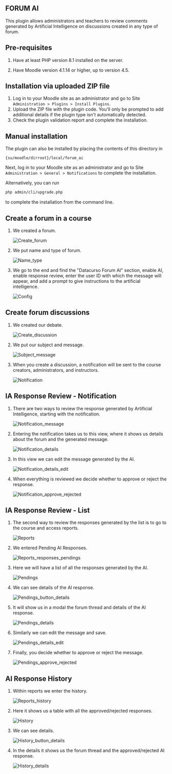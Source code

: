 ## FORUM AI

This plugin allows administrators and teachers to review comments generated by Artificial Intelligence on discussions created in any type of forum.

## Pre-requisites

1. Have at least PHP version 8.1 installed on the server.

2. Have Moodle version 4.1.14 or higher, up to version 4.5.

## Installation via uploaded ZIP file

1. Log in to your Moodle site as an administrator and go to Site `Administration > Plugins > Install Plugins`.
2. Upload the ZIP file with the plugin code. You'll only be prompted to add additional details if the plugin type isn't automatically detected.
3. Check the plugin validation report and complete the installation.

## Manual installation

The plugin can also be installed by placing the contents of this directory in

`{su/moodle/dirroot}/local/forum_ai`

Next, log in to your Moodle site as an administrator and go to Site `Administration > General > Notifications` to complete the installation.

Alternatively, you can run

```bash
php admin/cli/upgrade.php
```

to complete the installation from the command line.

## Create a forum in a course

1. We created a forum.

   ![Create_forum](./_docs/images/local_forum_ai_create.png)

2. We put name and type of forum.

   ![Name_type](./_docs/images/local_forum_ai_name_type.png)

3. We go to the end and find the "Datacurso Forum AI" section, enable AI, enable response review, enter the user ID with which the message will appear, and add a prompt to give instructions to the artificial intelligence.

   ![Config](./_docs/images/local_forum_ai_config.png)

## Create forum discussions

1. We created our debate.

   ![Create_discussion](./_docs/images/local_forum_ai_create_discussion.png)

2. We put our subject and message.

   ![Subject_message](./_docs/images/local_forum_ai_create_subject_message.png)

3. When you create a discussion, a notification will be sent to the course creators, administrators, and instructors.

   ![Notification](./_docs/images/local_forum_ai_notification.png)

## IA Response Review - Notification

1. There are two ways to review the response generated by Artificial Intelligence, starting with the notification.

   ![Notification_message](./_docs/images/local_forum_ai_notification_message.png)

2. Entering the notification takes us to this view, where it shows us details about the forum and the generated message.

   ![Notification_details](./_docs/images/local_forum_ai_notification_details.png)

3. In this view we can edit the message generated by the AI.

   ![Notification_details_edit](./_docs/images/local_forum_ai_notification_details_edit.png)

4. When everything is reviewed we decide whether to approve or reject the response.

   ![Notification_approve_rejected](./_docs/images/local_forum_ai_notification_approve-rejected.png)

## IA Response Review - List

1. The second way to review the responses generated by the list is to go to the course and access reports.

   ![Reports](./_docs/images/local_forum_ai_reports.png)

2. We entered Pending AI Responses.

   ![Reports_responses_pendings](./_docs/images/local_forum_ai_reports_responses_pendings.png)

3. Here we will have a list of all the responses generated by the AI.

   ![Pendings](./_docs/images/local_forum_ai_pendings.png)

4. We can see details of the AI ​​response.

   ![Pendings_button_details](./_docs/images/local_forum_ai_pendings_button_details.png)

5. It will show us in a modal the forum thread and details of the AI ​​response.

   ![Pendings_details](./_docs/images/local_forum_ai_pendings_details.png)

6. Similarly we can edit the message and save.

   ![Pendings_details_edit](./_docs/images/local_forum_ai_pendings_details_edit.png)

7. Finally, you decide whether to approve or reject the message.

   ![Pendings_approve_rejected](./_docs/images/local_forum_ai_pendings_approve_rejected.png)

## AI Response History

1. Within reports we enter the history.

   ![Reports_history](./_docs/images/local_forum_ai_reports_history.png)

2. Here it shows us a table with all the approved/rejected responses.

   ![History](./_docs/images/local_forum_ai_history.png)

3. We can see details. 

   ![History_button_details](./_docs/images/local_forum_ai_history_button_details.png)

4. In the details it shows us the forum thread and the approved/rejected AI response.

   ![History_details](./_docs/images/local_forum_ai_history_details.png)
